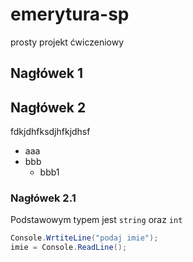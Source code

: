 # emerytura-sp
prosty projekt ćwiczeniowy

## Nagłówek 1

## Nagłówek 2
fdkjdhfksdjhfkjdhsf

* aaa
* bbb
  * bbb1


### Nagłówek 2.1

Podstawowym typem jest `string` oraz `int`

```csharp
Console.WrtiteLine("podaj imie");
imie = Console.ReadLine();
```
